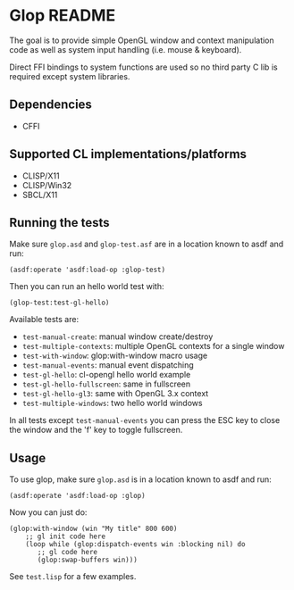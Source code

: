 Glop README
===========

The goal is to provide simple OpenGL window and context manipulation code as well as system
input handling (i.e. mouse & keyboard).

Direct FFI bindings to system functions are used so no third party C lib is required
except system libraries.

Dependencies
------------
 - CFFI

Supported CL implementations/platforms
--------------------------------------
 - CLISP/X11
 - CLISP/Win32
 - SBCL/X11
 
Running the tests
-----------------
Make sure `glop.asd` and `glop-test.asf`  are in a location known to asdf and run:

    (asdf:operate 'asdf:load-op :glop-test)
    
Then you can run an hello world test with:

    (glop-test:test-gl-hello)
    
Available tests are:
 - `test-manual-create`: manual window create/destroy
 - `test-multiple-contexts`: multiple OpenGL contexts for a single window
 - `test-with-window`: glop:with-window macro usage
 - `test-manual-events`: manual event dispatching
 - `test-gl-hello`: cl-opengl hello world example
 - `test-gl-hello-fullscreen`: same in fullscreen
 - `test-gl-hello-gl3`: same with OpenGL 3.x context
 - `test-multiple-windows`: two hello world windows
 
In all tests except `test-manual-events` you can press the ESC key to close the window
and the 'f' key to toggle fullscreen.

Usage
-----
To use glop, make sure `glop.asd`  is in a location known to asdf and run:

    (asdf:operate 'asdf:load-op :glop)
    
Now you can just do:

    (glop:with-window (win "My title" 800 600)
        ;; gl init code here
        (loop while (glop:dispatch-events win :blocking nil) do
           ;; gl code here
           (glop:swap-buffers win)))

See `test.lisp` for a few examples.

